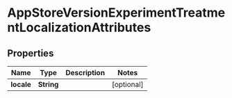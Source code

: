 

# AppStoreVersionExperimentTreatmentLocalizationAttributes


## Properties

| Name | Type | Description | Notes |
|------------ | ------------- | ------------- | -------------|
|**locale** | **String** |  |  [optional] |



